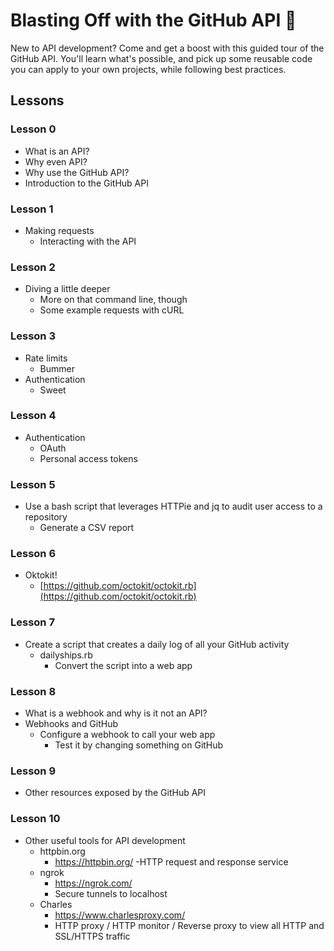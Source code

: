 # Blasting Off with the GitHub API :rocket:
New to API development? Come and get a boost with this guided tour of the GitHub API. You'll learn what's possible, and pick up some reusable code you can apply to your own projects, while following best practices.

## Lessons

### Lesson 0
- What is an API?
- Why even API?
- Why use the GitHub API?
- Introduction to the GitHub API

### Lesson 1
- Making requests
  - Interacting with the API
  
### Lesson 2
- Diving a little deeper
  - More on that command line, though
  - Some example requests with cURL

### Lesson 3
- Rate limits
  - Bummer
- Authentication
  - Sweet

### Lesson 4
- Authentication
  - OAuth
  - Personal access tokens
  
### Lesson 5
- Use a bash script that leverages HTTPie and jq to audit user access to a repository
  - Generate a CSV report

### Lesson 6
- Oktokit!
  - [https://github.com/octokit/octokit.rb](https://github.com/octokit/octokit.rb)

### Lesson 7
- Create a script that creates a daily log of all your GitHub activity
  - dailyships.rb
    - Convert the script into a web app

### Lesson 8
- What is a webhook and why is it not an API?
- Webhooks and GitHub
  - Configure a webhook to call your web app
    - Test it by changing something on GitHub

### Lesson 9
- Other resources exposed by the GitHub API

### Lesson 10
- Other useful tools for API development
  - httpbin.org
    - https://httpbin.org/
    -HTTP request and response service
  - ngrok 
    - https://ngrok.com/
    - Secure tunnels to localhost
  - Charles
    - https://www.charlesproxy.com/
    - HTTP proxy / HTTP monitor / Reverse proxy to view all HTTP and SSL/HTTPS traffic

